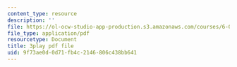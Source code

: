 ```yaml
---
content_type: resource
description: ''
file: https://ol-ocw-studio-app-production.s3.amazonaws.com/courses/6-004-computation-structures-spring-2017/9f73ae0d0d71fb4c2146806c438bb641_2IQxigpPMns.pdf
file_type: application/pdf
resourcetype: Document
title: 3play pdf file
uid: 9f73ae0d-0d71-fb4c-2146-806c438bb641
---
```

